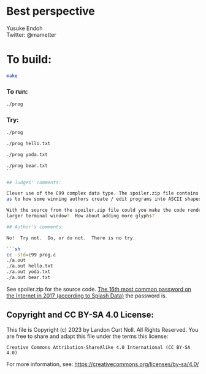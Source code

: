 # Best perspective

Yusuke Endoh  
Twitter: @mametter  

# To build:

```sh
make
```

### To run:

```sh
./prog
```

### Try:

```sh
./prog

./prog hello.txt

./prog yoda.txt

./prog bear.txt
``

## Judges' comments:

Clever use of the C99 complex data type. The spoiler.zip file contains clues
as to how some winning authors create / edit programs into ASCII shapes.

With the source from the spoiler.zip file could you make the code render for a
larger terminal window?  How about adding more glyphs?

## Author's comments:

No!  Try not.  Do, or do not.  There is no try.

```sh
cc -std=c99 prog.c
./a.out
./a.out hello.txt
./a.out yoda.txt
./a.out bear.txt
```

See spoiler.zip for the source code.
[The 16th most common password on the Internet in 2017 (according to Splash Data)][1] the password is.

[1]: https://en.wikipedia.org/wiki/List_of_the_most_common_passwords

## Copyright and CC BY-SA 4.0 License:

This file is Copyright (c) 2023 by Landon Curt Noll.  All Rights Reserved.
You are free to share and adapt this file under the terms this license:

    Creative Commons Attribution-ShareAlike 4.0 International (CC BY-SA 4.0)

For more information, see: https://creativecommons.org/licenses/by-sa/4.0/
